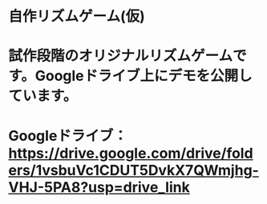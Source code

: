 # 自作リズムゲーム(仮)
# 試作段階のオリジナルリズムゲームです。Googleドライブ上にデモを公開しています。
# Googleドライブ：https://drive.google.com/drive/folders/1vsbuVc1CDUT5DvkX7QWmjhg-VHJ-5PA8?usp=drive_link
